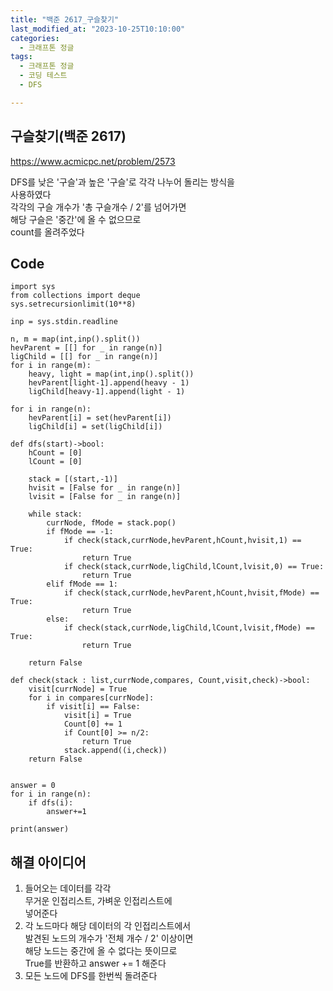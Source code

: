 ```yaml
---
title: "백준 2617_구슬찾기"
last_modified_at: "2023-10-25T10:10:00"
categories:
  - 크래프톤 정글
tags:
  - 크래프톤 정글
  - 코딩 테스트
  - DFS

---
```


## 구슬찾기(백준 2617)
  <https://www.acmicpc.net/problem/2573>

  DFS를 낮은 '구슬'과 높은 '구슬'로 각각 나누어 돌리는 방식을<br>
  사용하였다<br>
  각각의 구슬 개수가 '총 구슬개수 / 2'를 넘어가면<br>
  해당 구슬은 '중간'에 올 수 없으므로<br>
  count를 올려주었다

  
## Code
```
import sys
from collections import deque
sys.setrecursionlimit(10**8)

inp = sys.stdin.readline

n, m = map(int,inp().split())
hevParent = [[] for _ in range(n)]
ligChild = [[] for _ in range(n)]
for i in range(m):
    heavy, light = map(int,inp().split())
    hevParent[light-1].append(heavy - 1)
    ligChild[heavy-1].append(light - 1)

for i in range(n):
    hevParent[i] = set(hevParent[i])
    ligChild[i] = set(ligChild[i])

def dfs(start)->bool:
    hCount = [0]
    lCount = [0]

    stack = [(start,-1)]
    hvisit = [False for _ in range(n)]
    lvisit = [False for _ in range(n)]

    while stack:
        currNode, fMode = stack.pop()
        if fMode == -1:
            if check(stack,currNode,hevParent,hCount,hvisit,1) == True:
                return True
            if check(stack,currNode,ligChild,lCount,lvisit,0) == True:
                return True
        elif fMode == 1:
            if check(stack,currNode,hevParent,hCount,hvisit,fMode) == True:
                return True
        else:
            if check(stack,currNode,ligChild,lCount,lvisit,fMode) == True:
                return True

    return False

def check(stack : list,currNode,compares, Count,visit,check)->bool:
    visit[currNode] = True
    for i in compares[currNode]:
        if visit[i] == False:
            visit[i] = True
            Count[0] += 1
            if Count[0] >= n/2:
                return True
            stack.append((i,check))
    return False


answer = 0
for i in range(n):
    if dfs(i):
        answer+=1

print(answer)

```

## 해결 아이디어
  1. 들어오는 데이터를 각각<br>
    무거운 인접리스트, 가벼운 인접리스트에<br>
    넣어준다<br>
  2. 각 노드마다 해당 데이터의 각 인접리스트에서<br>
  발견된 노드의 개수가 '전체 개수 / 2' 이상이면<br>
  해당 노드는 중간에 올 수 없다는 뜻이므로<br>
  True를 반환하고 answer += 1 해준다<br>
  3. 모든 노드에 DFS를 한번씩 돌려준다

